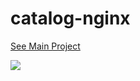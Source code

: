 # catalog-nginx
[See Main Project](https://github.com/GSA/catalog-app)

<a href="http://drone.datagov.us/GSA/catalog-nginx"><img src="http://drone.datagov.us/api/badges/GSA/catalog-nginx/status.svg" /></a>
